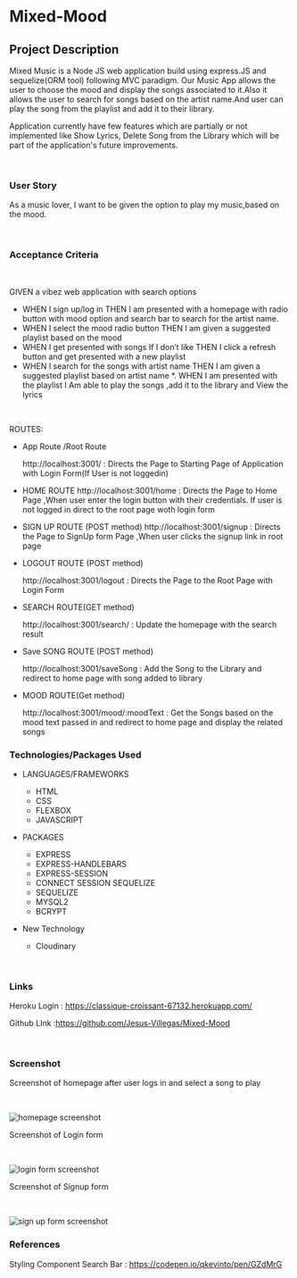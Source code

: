 # Mixed-Mood

## Project Description

Mixed Music is a Node JS web application build using express.JS and sequelize(ORM tool) following MVC paradigm.
Our Music App allows the user to choose the mood and display the songs associated to it.Also it allows the user to 
search for songs based on the artist name.And user can play the song from the playlist and add it to their library.

Application currently have few features which are partially or not implemented like Show Lyrics,
Delete Song from the Library which will be part of the application's future improvements.

<br>

### User Story

As a music lover, I want to be given the option to play my music,based on the mood.

<br>


### Acceptance Criteria

<br>

GIVEN a vibez web application with search options
*   WHEN I sign up/log in THEN I am presented with a homepage with radio button with mood option and search bar to search for the artist name.
*   WHEN I select the mood radio button THEN I am given a suggested playlist based on the mood
*   WHEN I get presented with songs If I don’t like THEN I click a refresh button and get presented with a new playlist 
*   WHEN I search for the songs with artist name THEN I am given a suggested playlist based on artist name
*.  WHEN I am presented with the playlist I Am able to play the songs ,add it to the library and View the lyrics


<br>


ROUTES:

* App Route /Root Route

    http://localhost:3001/         :  Directs the Page to Starting Page of Application with Login Form(If User is not loggedin)

* HOME ROUTE 
    http://localhost:3001/home     :  Directs the Page to Home Page ,When user enter the login button with their credentials.
                                  If user is not logged in direct to the root page woth login form

* SIGN UP ROUTE (POST method)
    http://localhost:3001/signup   :  Directs the Page to SignUp form Page ,When user clicks the signup link in root page
                                

* LOGOUT ROUTE (POST method)

    http://localhost:3001/logout    : Directs the Page to the Root Page with Login Form

* SEARCH ROUTE(GET method)

    http://localhost:3001/search/<searchtext> : Update the homepage with the search result


* Save SONG ROUTE (POST method)

    http://localhost:3001/saveSong : Add the Song to the Library and redirect to home page with song added to library

* MOOD ROUTE(Get method) 

    http://localhost:3001/mood/:moodText : Get the Songs based on the mood text passed in and redirect to home page and 
    display the related songs 


### Technologies/Packages Used

* LANGUAGES/FRAMEWORKS

    * HTML
    * CSS
    * FLEXBOX
    * JAVASCRIPT

* PACKAGES

    * EXPRESS
    * EXPRESS-HANDLEBARS
    * EXPRESS-SESSION
    * CONNECT SESSION SEQUELIZE
    * SEQUELIZE
    * MYSQL2
    * BCRYPT

* New Technology
    * Cloudinary    


<br>

### Links

Heroku Login : https://classique-croissant-67132.herokuapp.com/

Github LInk :https://github.com/Jesus-Villegas/Mixed-Mood

<br>

### Screenshot

Screenshot of homepage after user logs in and select a song to play

<br>


![homepage  screenshot](./public/images/homepage_screenshot.png)

Screenshot of Login form

<br>


![login form screenshot](./public/images/login-form-updated.png)

Screenshot of Signup form


<br>

![sign up form screenshot](./public/images/signup-form.png)



### References

Styling Component Search Bar : https://codepen.io/qkevinto/pen/GZdMrG


